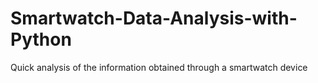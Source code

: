 # Smartwatch-Data-Analysis-with-Python
Quick analysis of the information obtained through a smartwatch device
